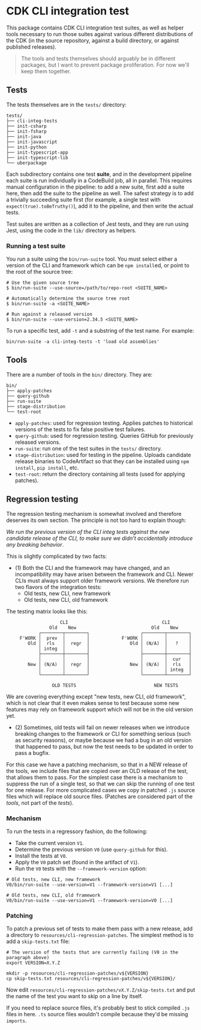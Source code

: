 # CDK CLI integration test

This package contains CDK CLI integration test suites, as well as helper tools necessary to run those suites against various different distributions of the CDK (in the source repository, against a build directory, or against published releases).

> The tools and tests themselves should arguably be in different packages, but I want to prevent package proliferation. For now we'll keep them together.

## Tests

The tests themselves are in the `tests/` directory:

```text
tests/
├── cli-integ-tests
├── init-csharp
├── init-fsharp
├── init-java
├── init-javascript
├── init-python
├── init-typescript-app
├── init-typescript-lib
└── uberpackage
```

Each subdirectory contains one test **suite**, and in the development pipeline each suite is run individually in a CodeBuild job, all in parallel. This requires manual configuration in the pipeline: to add a new suite, first add a suite here, then add the suite to the pipeline as well. The safest strategy is to add a trivially succeeding suite first (for example, a single test with `expect(true).toBeTruthy()`), add it to the pipeline, and then write the actual tests.

Test suites are written as a collection of Jest tests, and they are run using Jest, using the code in the `lib/` directory as helpers.

### Running a test suite

You run a suite using the `bin/run-suite` tool. You must select either a version of the CLI and framework which can be `npm install`ed, or point to the root of the source tree:

```shell
# Use the given source tree
$ bin/run-suite --use-source=/path/to/repo-root <SUITE_NAME>

# Automatically determine the source tree root
$ bin/run-suite -a <SUITE_NAME>

# Run against a released version
$ bin/run-suite --use-version=2.34.5 <SUITE_NAME>
```

To run a specific test, add `-t` and a substring of the test name. For example:

```shell
bin/run-suite -a cli-integ-tests -t 'load old assemblies'
```

## Tools

There are a number of tools in the `bin/` directory. They are:

```text
bin/
├── apply-patches
├── query-github
├── run-suite
├── stage-distribution
└── test-root
```

* `apply-patches`: used for regression testing. Applies patches to historical versions of the tests to fix false positive test failures.
* `query-github`: used for regression testing. Queries GitHub for previously released versions.
* `run-suite`: run one of the test suites in the `tests/` directory.
* `stage-distribution`: used for testing in the pipeline. Uploads candidate release binaries to CodeArtifact so that they can be installed using `npm install`, `pip install`, etc.
* `test-root`: return the directory containing all tests (used for applying patches).

## Regression testing

The regression testing mechanism is somewhat involved and therefore deserves its own section. The principle is not too hard to explain though:

*We run the previous version of the CLI integ tests against the new candidate release of the CLI, to make sure we didn't accidentally introduce any breaking behavior*.

This is slightly complicated by two facts:

* (1) Both the CLI and the framework may have changed, and an incompatibility may have arisen between the framework and CLI. Newer CLIs must always support older framework versions. We therefore run two flavors of the integration tests:
  * Old tests, new CLI, new framework
  * Old tests, new CLI, old framework

The testing matrix looks like this:

```text
                    CLI                                   CLI
                Old    New                            Old    New
            ┌────────┬────────┐                   ┌────────┬────────┐
     F'WORK │  prev  │        │            F'WORK │        │        │
        Old │  rls   │  regr  │               Old │ (N/A)  │   ?    │
            │ integ  │        │                   │        │        │
            ├────────┼────────┤                   ├────────┼────────┤
            │        │        │                   │        │  cur   │
        New │ (N/A)  │  regr  │               New │ (N/A)  │  rls   │
            │        │        │                   │        │ integ  │
            └────────┴────────┘                   └────────┴────────┘

                 OLD TESTS                             NEW TESTS
```

We are covering everything except "new tests, new CLI, old framework", which is not clear that it even makes sense to test because some new features may rely on framework support which will not be in the old version yet.

* (2) Sometimes, old tests will fail on newer releases when we introduce breaking changes to the framework or CLI for something serious (such as security reasons), or maybe because we had a bug in an old version that happened to pass, but now the test needs to be updated in order to pass a bugfix.

For this case we have a patching mechanism, so that in a NEW release of the tools, we include files that are copied over an OLD release of the test, that allows them to pass. For the simplest case there is a mechanism to suppress the run of a single test, so that we can skip the running of one test for one release. For more complicated cases we copy in patched `.js` source files which will replace old source files. (Patches are considered part of the *tools*, not part of the *tests*).

### Mechanism

To run the tests in a regressory fashion, do the following:

* Take the current version `V1`.
* Determine the previous version `V0` (use `query-github` for this).
* Install the tests at `V0`.
* Apply the `V0` patch set (found in the artifact of `V1`).
* Run the `V0` tests with the `--framework-version` option:

```shell
# Old tests, new CLI, new framework
V0/bin/run-suite --use-version=V1 --framework-version=V1 [...]

# Old tests, new CLI, old framework
V0/bin/run-suite --use-version=V1 --framework-version=V0 [...]
```

### Patching

To patch a previous set of tests to make them pass with a new release, add a directory to `resources/cli-regression-patches`. The simplest method is to add a `skip-tests.txt` file:

```shell
# The version of the tests that are currently failing (V0 in the paragraph above)
export VERSION=X.Y.Z

mkdir -p resources/cli-regression-patches/v${VERSION}
cp skip-tests.txt resources/cli-regression-patches/v${VERSION}/
```

Now edit `resources/cli-regression-patches/vX.Y.Z/skip-tests.txt` and put the name of the test you want to skip on a line by itself.

If you need to replace source files, it's probably best to stick compiled `.js` files in here. `.ts` source files wouldn't compile because they'd be missing `imports`.
